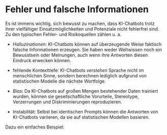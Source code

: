 # Fehler und falsche Informationen

<!--KI-Chatbots: was können sie und welche Fehler machen sie?

ANNA + NINA

- KI und generieren von Karten
 
Diese Seite befindet sich im Aufbau.-->

Es ist immens wichtig, sich bewusst zu machen, dass KI-Chatbots trotz ihrer vielfältiger Einsatzmöglichkeiten und Potenziale nicht fehlerfrei sind.
Zu den typischen Fehler- und Risikoquellen zählen u. a. 

- *Halluzinationen*: KI-Chatbots können auf überzeugende Weise faktisch falsche Informationen erzeugen. Sie haben weder Weltwissen noch ein Bewusstsein oder Meinungen, auch wenn ihre Antworten diesen Eindruck erwecken können.

- fehlende Kontexttiefe: KI-Chatbots *verstehen* Sprache nicht im menschlichen Sinne, sondern berechnen lediglich aufgrund von statistischen Modelle die nächste Wortfolge.

- *Bias*: Da KI-Chatbots auf großen Mengen bestehender Daten trainiert wurden, können sie gesellschaftliche Vorurteile, Stereotype, Verzerrungen und Diskriminierungen reproduzieren.

- Instabilität: Selbst bei identischen Prompts können die Antworten von KI-Chatbots variieren, da sie auf statistischen Modellen basieren.


Dazu ein einfaches Beispiel:
